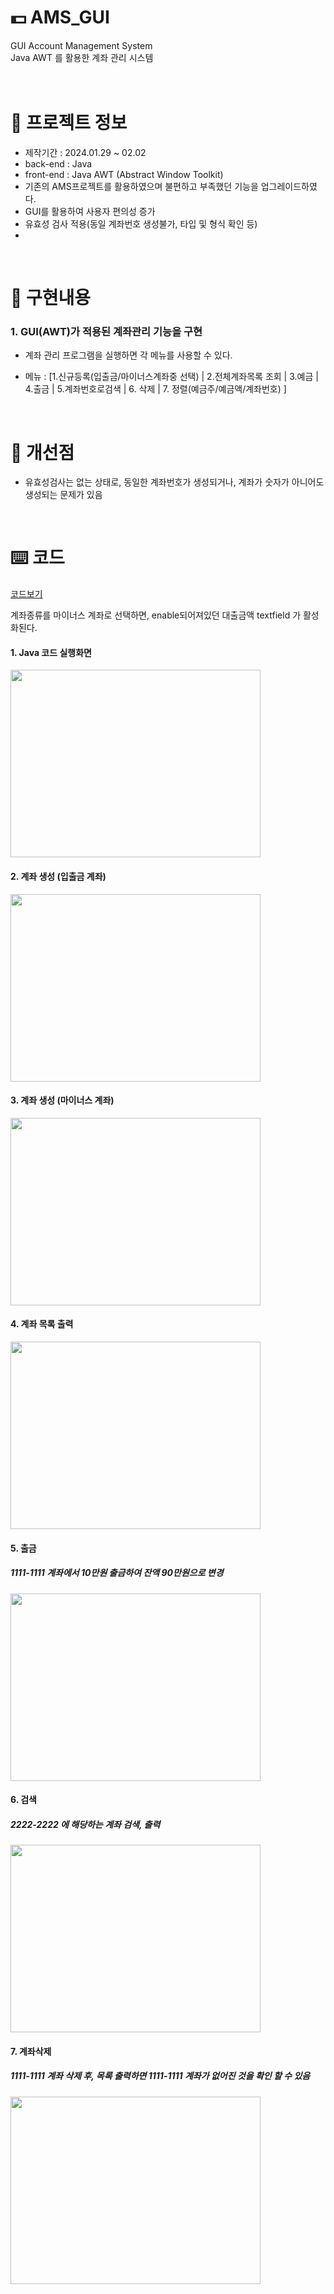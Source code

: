 # 💵 AMS_GUI
GUI Account Management System  
Java AWT 를 활용한 계좌 관리 시스템
<br />
<br />
<br />
# 📃 프로젝트 정보
* 제작기간 : 2024.01.29 ~ 02.02
* back-end : Java
* front-end : Java AWT (Abstract Window Toolkit)
* 기존의 AMS프로젝트를 활용하였으며 불편하고 부족했던 기능을 업그레이드하였다.
* GUI를 활용하여 사용자 편의성 증가
* 유효성 검사 적용(동일 계좌번호 생성불가, 타입 및 형식 확인 등)
* 
<br />

# 🔑 구현내용

### 1. GUI(AWT)가 적용된 계좌관리 기능을 구현 

* 계좌 관리 프로그램을 실행하면 각 메뉴를 사용할 수 있다. 

* 메뉴 : [1.신규등록(입출금/마이너스계좌중 선택) | 2.전체계좌목록 조회 | 3.예금 | 4.출금 | 5.계좌번호로검색 | 6. 삭제 | 7. 정렬(예금주/예금액/계좌번호) ]
<br />
      
# 🔨 개선점
* 유효성검사는 없는 상태로, 동일한 계좌번호가 생성되거나, 계좌가 숫자가 아니어도 생성되는 문제가 있음
<br />
      
# ⌨️ 코드
[코드보기](https://github.com/beetnalhee/AMS/tree/main/project_ams/src/com/ezen/ams/bin)


계좌종류를 마이너스 계좌로 선택하면, enable되어져있던 대출금액 textfield 가 활성화된다.


#### 1. Java 코드 실행화면 
<img src="https://github.com/beetnalhee/AMS/assets/151362604/3114df5b-da66-4bcd-9805-ff5a4179dd12" width="400" height="300"/></br>
#### 2. 계좌 생성 (입출금 계좌) 
<img src="https://github.com/beetnalhee/AMS/assets/151362604/7a0d35c8-5524-46a1-a01f-5a9f9f7d7199" width="400" height="300"/></br>
#### 3. 계좌 생성 (마이너스 계좌) 
<img src="https://github.com/beetnalhee/AMS/assets/151362604/3057e86a-c560-4a8a-a1dc-cf10e7020659" width="400" height="300"/></br>
#### 4. 계좌 목록 출력
<img src="https://github.com/beetnalhee/AMS/assets/151362604/ffe4aa50-2fd8-4ae7-ba9a-c4a73db1819a" width="400" height="300"/></br>
#### 5. 출금 
##### 1111-1111 계좌에서 10만원 출금하여 잔액 90만원으로 변경
<img src="https://github.com/beetnalhee/AMS/assets/151362604/63405347-188f-4269-bb91-e742822fa9cd" width="400" height="300"/></br>
#### 6. 검색 
##### 2222-2222 에 해당하는 계좌 검색, 출력
<img src="https://github.com/beetnalhee/AMS/assets/151362604/2b6f5cdb-2139-4e17-8d6e-c7b81422ee9e" width="400" height="300"/></br>
#### 7. 계좌삭제
##### 1111-1111 계좌 삭제 후, 목록 출력하면 1111-1111 계좌가 없어진 것을 확인 할 수 있음 
<img src="https://github.com/beetnalhee/AMS/assets/151362604/80d5c8dd-5f20-4624-8058-67850e32e298" width="400" height="300"/></br>


